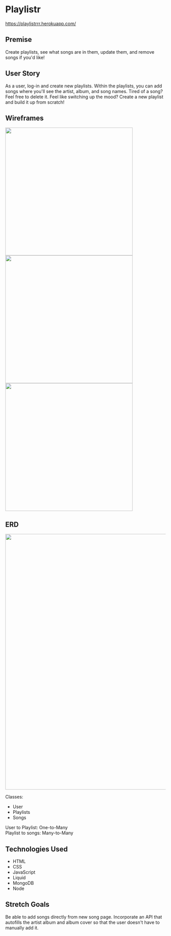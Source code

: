 # Playlistr

https://playlistrrr.herokuapp.com/

## Premise

Create playlists, see what songs are in them, update them, and remove songs if you'd like!

## User Story

As a user, log-in and create new playlists. Within the playlists, you can add songs where you'll see the artist, album, and song names. Tired of a song? Feel free to delete it. Feel like switching up the mood? Create a new playlist and build it up from scratch!

## Wireframes

<img src="https://i.imgur.com/OicvcaI.png" width=400>
<img src="https://i.imgur.com/uO6VZkB.png" width=400>
<img src="https://i.imgur.com/TMDas6G.png" width=400>

## ERD

<img src="https://i.imgur.com/Qg4pIBW.png" width=800>

Classes:

- User
- Playlists
- Songs

User to Playlist: One-to-Many<br>
Playlist to songs: Many-to-Many

## Technologies Used

- HTML
- CSS
- JavaScript
- Liquid
- MongoDB
- Node

## Stretch Goals

Be able to add songs directly from new song page. Incorporate an API that autofills the artist album and album cover so that the user doesn't have to manually add it.
